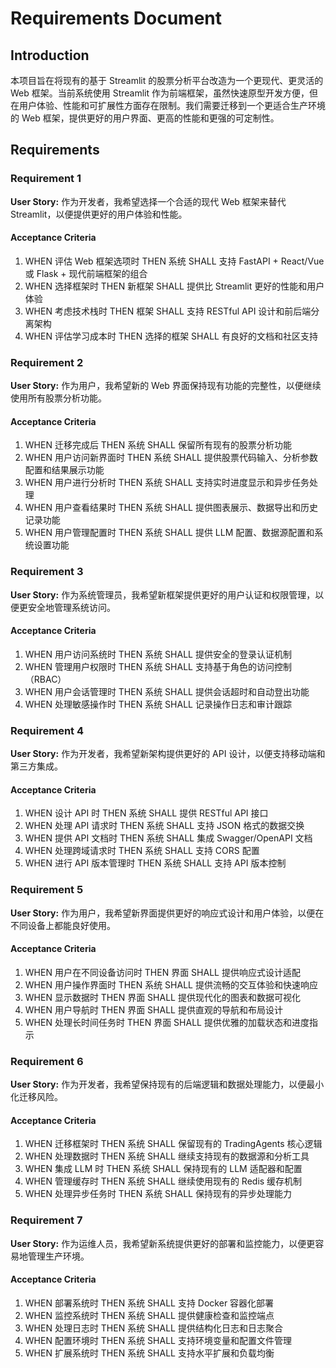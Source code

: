 # Requirements Document

## Introduction

本项目旨在将现有的基于 Streamlit 的股票分析平台改造为一个更现代、更灵活的 Web 框架。当前系统使用 Streamlit 作为前端框架，虽然快速原型开发方便，但在用户体验、性能和可扩展性方面存在限制。我们需要迁移到一个更适合生产环境的 Web 框架，提供更好的用户界面、更高的性能和更强的可定制性。

## Requirements

### Requirement 1

**User Story:** 作为开发者，我希望选择一个合适的现代 Web 框架来替代 Streamlit，以便提供更好的用户体验和性能。

#### Acceptance Criteria

1. WHEN 评估 Web 框架选项时 THEN 系统 SHALL 支持 FastAPI + React/Vue 或 Flask + 现代前端框架的组合
2. WHEN 选择框架时 THEN 新框架 SHALL 提供比 Streamlit 更好的性能和用户体验
3. WHEN 考虑技术栈时 THEN 框架 SHALL 支持 RESTful API 设计和前后端分离架构
4. WHEN 评估学习成本时 THEN 选择的框架 SHALL 有良好的文档和社区支持

### Requirement 2

**User Story:** 作为用户，我希望新的 Web 界面保持现有功能的完整性，以便继续使用所有股票分析功能。

#### Acceptance Criteria

1. WHEN 迁移完成后 THEN 系统 SHALL 保留所有现有的股票分析功能
2. WHEN 用户访问新界面时 THEN 系统 SHALL 提供股票代码输入、分析参数配置和结果展示功能
3. WHEN 用户进行分析时 THEN 系统 SHALL 支持实时进度显示和异步任务处理
4. WHEN 用户查看结果时 THEN 系统 SHALL 提供图表展示、数据导出和历史记录功能
5. WHEN 用户管理配置时 THEN 系统 SHALL 提供 LLM 配置、数据源配置和系统设置功能

### Requirement 3

**User Story:** 作为系统管理员，我希望新框架提供更好的用户认证和权限管理，以便更安全地管理系统访问。

#### Acceptance Criteria

1. WHEN 用户访问系统时 THEN 系统 SHALL 提供安全的登录认证机制
2. WHEN 管理用户权限时 THEN 系统 SHALL 支持基于角色的访问控制（RBAC）
3. WHEN 用户会话管理时 THEN 系统 SHALL 提供会话超时和自动登出功能
4. WHEN 处理敏感操作时 THEN 系统 SHALL 记录操作日志和审计跟踪

### Requirement 4

**User Story:** 作为开发者，我希望新架构提供更好的 API 设计，以便支持移动端和第三方集成。

#### Acceptance Criteria

1. WHEN 设计 API 时 THEN 系统 SHALL 提供 RESTful API 接口
2. WHEN 处理 API 请求时 THEN 系统 SHALL 支持 JSON 格式的数据交换
3. WHEN 提供 API 文档时 THEN 系统 SHALL 集成 Swagger/OpenAPI 文档
4. WHEN 处理跨域请求时 THEN 系统 SHALL 支持 CORS 配置
5. WHEN 进行 API 版本管理时 THEN 系统 SHALL 支持 API 版本控制

### Requirement 5

**User Story:** 作为用户，我希望新界面提供更好的响应式设计和用户体验，以便在不同设备上都能良好使用。

#### Acceptance Criteria

1. WHEN 用户在不同设备访问时 THEN 界面 SHALL 提供响应式设计适配
2. WHEN 用户操作界面时 THEN 系统 SHALL 提供流畅的交互体验和快速响应
3. WHEN 显示数据时 THEN 界面 SHALL 提供现代化的图表和数据可视化
4. WHEN 用户导航时 THEN 界面 SHALL 提供直观的导航和布局设计
5. WHEN 处理长时间任务时 THEN 界面 SHALL 提供优雅的加载状态和进度指示

### Requirement 6

**User Story:** 作为开发者，我希望保持现有的后端逻辑和数据处理能力，以便最小化迁移风险。

#### Acceptance Criteria

1. WHEN 迁移框架时 THEN 系统 SHALL 保留现有的 TradingAgents 核心逻辑
2. WHEN 处理数据时 THEN 系统 SHALL 继续支持现有的数据源和分析工具
3. WHEN 集成 LLM 时 THEN 系统 SHALL 保持现有的 LLM 适配器和配置
4. WHEN 管理缓存时 THEN 系统 SHALL 继续使用现有的 Redis 缓存机制
5. WHEN 处理异步任务时 THEN 系统 SHALL 保持现有的异步处理能力

### Requirement 7

**User Story:** 作为运维人员，我希望新系统提供更好的部署和监控能力，以便更容易地管理生产环境。

#### Acceptance Criteria

1. WHEN 部署系统时 THEN 系统 SHALL 支持 Docker 容器化部署
2. WHEN 监控系统时 THEN 系统 SHALL 提供健康检查和监控端点
3. WHEN 处理日志时 THEN 系统 SHALL 提供结构化日志和日志聚合
4. WHEN 配置环境时 THEN 系统 SHALL 支持环境变量和配置文件管理
5. WHEN 扩展系统时 THEN 系统 SHALL 支持水平扩展和负载均衡